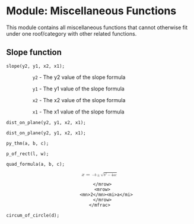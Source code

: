 # Module: Miscellaneous Functions
This module contains all miscellaneous functions that cannot otherwise fit under one roof/category with other related functions.

## Slope function
```
slope(y2, y1, x2, x1);
```
&nbsp;&nbsp;&nbsp;&nbsp;&nbsp;&nbsp;&nbsp;&nbsp;&nbsp;&nbsp;&nbsp;&nbsp;&nbsp;&nbsp;&nbsp;&nbsp;&nbsp;&nbsp;`y2` - The y2 value of the slope formula

&nbsp;&nbsp;&nbsp;&nbsp;&nbsp;&nbsp;&nbsp;&nbsp;&nbsp;&nbsp;&nbsp;&nbsp;&nbsp;&nbsp;&nbsp;&nbsp;&nbsp;&nbsp;`y1` - The y1 value of the slope formula

&nbsp;&nbsp;&nbsp;&nbsp;&nbsp;&nbsp;&nbsp;&nbsp;&nbsp;&nbsp;&nbsp;&nbsp;&nbsp;&nbsp;&nbsp;&nbsp;&nbsp;&nbsp;`x2` - The x2 value of the slope formula

&nbsp;&nbsp;&nbsp;&nbsp;&nbsp;&nbsp;&nbsp;&nbsp;&nbsp;&nbsp;&nbsp;&nbsp;&nbsp;&nbsp;&nbsp;&nbsp;&nbsp;&nbsp;`x1` - The x1 value of the slope formula

```
dist_on_plane(y2, y1, x2, x1);
```

```
dist_on_plane(y2, y1, x2, x1);
```

```
py_thm(a, b, c);
```

```
p_of_rect(l, w);
```

```
quad_formula(a, b, c);
```
<html>
<center>

<math>
<semantics>
<mrow>
   <mi>x</mi><mo>=</mo>
   <mfrac>
   <mrow>
      <mo>&#x2212;</mo><mi>b</mi><mo>&#x00B1;</mo>
     <msqrt>
      <mrow>
         <msup>
           <mi>b</mi>
           <mn>2</mn>
         </msup>
      <mo>&#x2212;</mo><mn>4</mn><mi>a</mi><mi>c</mi>
      </mrow>
     </msqrt>

      </mrow>
      <mrow>
         <mn>2</mn><mi>a</mi>
      </mrow>
    </mfrac>

</mrow>
</semantics>
</math>

</center>
</html>

```
circum_of_circle(d);
```
